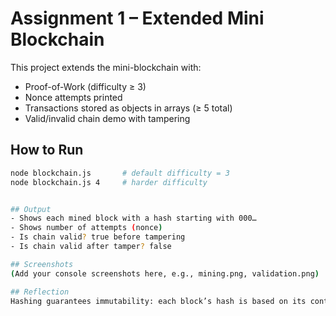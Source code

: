 # Assignment 1 – Extended Mini Blockchain

This project extends the mini-blockchain with:
- Proof-of-Work (difficulty ≥ 3)
- Nonce attempts printed
- Transactions stored as objects in arrays (≥ 5 total)
- Valid/invalid chain demo with tampering

## How to Run
```bash
node blockchain.js       # default difficulty = 3
node blockchain.js 4     # harder difficulty


## Output
- Shows each mined block with a hash starting with 000…
- Shows number of attempts (nonce)
- Is chain valid? true before tampering
- Is chain valid after tamper? false

## Screenshots
(Add your console screenshots here, e.g., mining.png, validation.png)

## Reflection
Hashing guarantees immutability: each block’s hash is based on its contents plus the previous block’s hash. Even a tiny data change produces a totally different hash, breaking the chain. Proof-of-Work forces miners to spend real effort finding a hash that meets the difficulty requirement (leading zeros). This makes tampering computationally expensive: an attacker would have to re-mine the edited block and all following ones. Building this assignment clarified how simple concepts—hashing, linking, nonces—combine into a secure blockchain.

